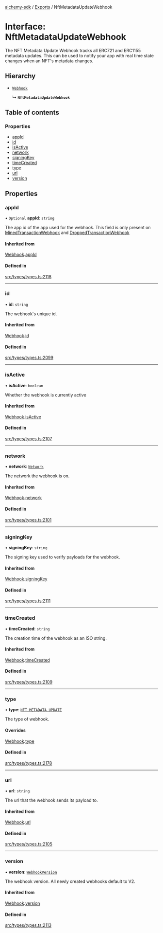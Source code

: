 [alchemy-sdk](../README.md) / [Exports](../modules.md) / NftMetadataUpdateWebhook

# Interface: NftMetadataUpdateWebhook

The NFT Metadata Update Webhook tracks all ERC721 and ERC1155 metadata updates.
This can be used to notify your app with real time state changes when an NFT's
metadata changes.

## Hierarchy

- [`Webhook`](Webhook.md)

  ↳ **`NftMetadataUpdateWebhook`**

## Table of contents

### Properties

- [appId](NftMetadataUpdateWebhook.md#appid)
- [id](NftMetadataUpdateWebhook.md#id)
- [isActive](NftMetadataUpdateWebhook.md#isactive)
- [network](NftMetadataUpdateWebhook.md#network)
- [signingKey](NftMetadataUpdateWebhook.md#signingkey)
- [timeCreated](NftMetadataUpdateWebhook.md#timecreated)
- [type](NftMetadataUpdateWebhook.md#type)
- [url](NftMetadataUpdateWebhook.md#url)
- [version](NftMetadataUpdateWebhook.md#version)

## Properties

### appId

• `Optional` **appId**: `string`

The app id of the app used for the webhook. This field is only present on
[MinedTransactionWebhook](MinedTransactionWebhook.md) and [DroppedTransactionWebhook](DroppedTransactionWebhook.md)

#### Inherited from

[Webhook](Webhook.md).[appId](Webhook.md#appid)

#### Defined in

[src/types/types.ts:2118](https://github.com/alchemyplatform/alchemy-sdk-js/blob/a162d40/src/types/types.ts#L2118)

___

### id

• **id**: `string`

The webhook's unique id.

#### Inherited from

[Webhook](Webhook.md).[id](Webhook.md#id)

#### Defined in

[src/types/types.ts:2099](https://github.com/alchemyplatform/alchemy-sdk-js/blob/a162d40/src/types/types.ts#L2099)

___

### isActive

• **isActive**: `boolean`

Whether the webhook is currently active

#### Inherited from

[Webhook](Webhook.md).[isActive](Webhook.md#isactive)

#### Defined in

[src/types/types.ts:2107](https://github.com/alchemyplatform/alchemy-sdk-js/blob/a162d40/src/types/types.ts#L2107)

___

### network

• **network**: [`Network`](../enums/Network.md)

The network the webhook is on.

#### Inherited from

[Webhook](Webhook.md).[network](Webhook.md#network)

#### Defined in

[src/types/types.ts:2101](https://github.com/alchemyplatform/alchemy-sdk-js/blob/a162d40/src/types/types.ts#L2101)

___

### signingKey

• **signingKey**: `string`

The signing key used to verify payloads for the webhook.

#### Inherited from

[Webhook](Webhook.md).[signingKey](Webhook.md#signingkey)

#### Defined in

[src/types/types.ts:2111](https://github.com/alchemyplatform/alchemy-sdk-js/blob/a162d40/src/types/types.ts#L2111)

___

### timeCreated

• **timeCreated**: `string`

The creation time of the webhook as an ISO string.

#### Inherited from

[Webhook](Webhook.md).[timeCreated](Webhook.md#timecreated)

#### Defined in

[src/types/types.ts:2109](https://github.com/alchemyplatform/alchemy-sdk-js/blob/a162d40/src/types/types.ts#L2109)

___

### type

• **type**: [`NFT_METADATA_UPDATE`](../enums/WebhookType.md#nft_metadata_update)

The type of webhook.

#### Overrides

[Webhook](Webhook.md).[type](Webhook.md#type)

#### Defined in

[src/types/types.ts:2178](https://github.com/alchemyplatform/alchemy-sdk-js/blob/a162d40/src/types/types.ts#L2178)

___

### url

• **url**: `string`

The url that the webhook sends its payload to.

#### Inherited from

[Webhook](Webhook.md).[url](Webhook.md#url)

#### Defined in

[src/types/types.ts:2105](https://github.com/alchemyplatform/alchemy-sdk-js/blob/a162d40/src/types/types.ts#L2105)

___

### version

• **version**: [`WebhookVersion`](../enums/WebhookVersion.md)

The webhook version. All newly created webhooks default to V2.

#### Inherited from

[Webhook](Webhook.md).[version](Webhook.md#version)

#### Defined in

[src/types/types.ts:2113](https://github.com/alchemyplatform/alchemy-sdk-js/blob/a162d40/src/types/types.ts#L2113)
